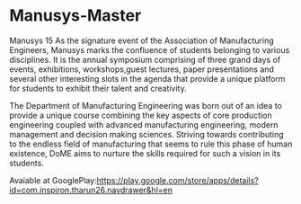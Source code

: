 # Manusys-Master
Manusys 15
As the signature  event of the Association of Manufacturing  Engineers, Manusys  marks the  confluence  of students belonging  to various disciplines. It is the annual symposium comprising of three grand days of events, exhibitions, workshops,guest  lectures, paper presentations and several other interesting slots in the agenda that provide a unique platform for students to exhibit their talent and creativity.

The Department of Manufacturing Engineering was born out of an idea to provide  a  unique  course combining the key  aspects  of  core  production engineering coupled with advanced manufacturing engineering, modern management  and  decision making sciences. Striving towards contributing to the endless  field  of  manufacturing that  seems  to  rule  this  phase of human existence, DoME aims to  nurture  the skills required for such  a  vision  in  its  students.

Avaiable at GooglePlay:https://play.google.com/store/apps/details?id=com.inspiron.tharun26.navdrawer&hl=en
